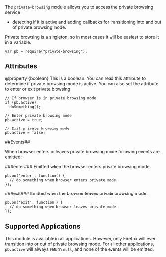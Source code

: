 <!-- contributed by Paul O’Shannessy [paul@oshannessy.com]  -->
<!-- edited by Noelle Murata [fiveinchpixie@gmail.com]  -->
<!-- contributed by Irakli Gozalishvili [gozala@mozilla.com] -->


The `private-browsing` module allows you to access the private browsing service
- detecting if it is active and adding callbacks for transitioning into and out
of private browsing mode.

Private browsing is a singleton, so in most cases it will be easiest to store it
in a variable.

    var pb = require("private-browsing");


## Attributes ##

<api name="active">
@property {boolean}
This is a boolean. You can read this attribute to determine if private browsing
mode is active. You can also set the attribute to enter or exit private
browsing.
</api>

    // If browser is in private browsing mode
    if (pb.active)
      doSomething();
    
    // Enter private browsing mode
    pb.active = true;
    
    // Exit private browsing mode
    pb.active = false;


##Events##

When browser enters or leaves private browsing mode following events are
emitted:

###enter###
Emitted when the browser enters private browsing mode.
    
    pb.on('enter', function() {
      // do something when browser enters private mode
    });
    
 
###exit###
Emitted when the browser leaves private browsing mode.

    
    pb.on('exit', function() {
      // do something when browser leaves private mode
    });
    


## Supported Applications ##

This module is available in all applications. However, only Firefox will ever
transition into or out of private browsing mode. For all other applications,
`pb.active` will always return `null`, and none of the events will be emitted.

